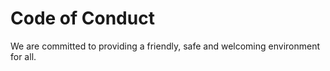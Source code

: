 # Code of Conduct

We are committed to providing a friendly, safe and welcoming environment for all.
